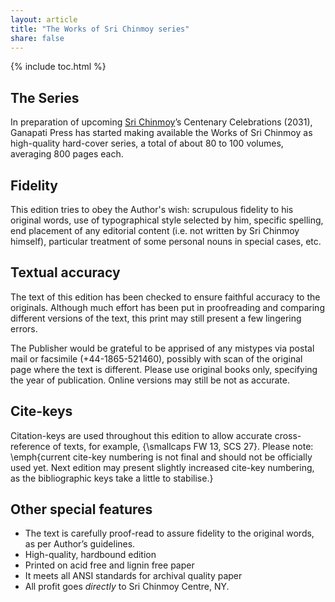 ```yaml
---
layout: article
title: "The Works of Sri Chinmoy series"
share: false
---
```



{% include toc.html %}

## The Series

In preparation of upcoming [Sri Chinmoy](http://www.srichinmoy.org)’s Centenary Celebrations (2031), Ganapati Press has started making available the Works of Sri Chinmoy as high-quality hard-cover series, a total of about 80 to 100 volumes, averaging 800 pages each.


## Fidelity

This edition tries to obey the Author's wish: scrupulous fidelity to his original words, use of typographical style selected by him, specific spelling, end placement of any editorial content (i.e. not written by Sri Chinmoy himself), particular treatment of some personal nouns in special cases, etc.


## Textual accuracy

The text of this edition has been checked to ensure faithful accuracy to the originals. Although much effort has been put in proofreading and comparing different versions of the text, this print may still present a few lingering errors.

The Publisher would be grateful to be apprised of any mistypes via postal mail or facsimile (+44-1865-521460), possibly with scan of the original page where the text is different. Please use  original books only, specifying the year of publication. Online versions may still be not as accurate.

## Cite-keys

Citation-keys are used throughout this edition to allow accurate cross-reference of texts, for example, {\smallcaps FW 13, SCS 27}. Please note: \emph{current cite-key numbering is not final and should not be officially used yet. Next edition may present slightly increased cite-key numbering, as the bibliographic keys take a little to stabilise.}

## Other special features

- The text is carefully proof-read to assure fidelity to the original words, as per Author’s guidelines.
- High-quality, hardbound edition
- Printed on acid free and lignin free paper
- It meets all ANSI standards for archival quality paper
- All profit goes _directly_ to Sri Chinmoy Centre, NY.
